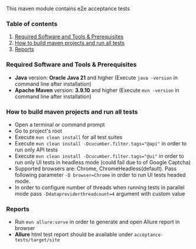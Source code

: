 This maven module contains e2e acceptance tests

### Table of contents
1. [Required Software and Tools & Prerequisites](#required-software-and-tools)
2. [How to build maven projects and run all tests](#how-to-run-acceptance-tests)
3. [Reports](#reports)

<a name="required-software-and-tools"></a>
### Required Software and Tools & Prerequisites

* **Java** version: **Oracle Java 21** and higher (Execute `java -version` in command line after installation)
* **Apache Maven** version: **3.9.10** and higher (Execute `mvn -version` in command line after installation)

 <a name="how-to-run-acceptance-tests"></a>
### How to build maven projects and run all tests 

* Open a terminal or command prompt
* Go to project's root
* Execute `mvn clean install` for all test suites
* Execute `mvn clean install -Dcucumber.filter.tags="@api"` in order to run only API tests
* Execute `mvn clean install -Dcucumber.filter.tags="@ui"` in order to run only UI tests in headless mode (could fail due to of Google Captcha)
* Supported browsers are: Chrome, ChromeHeadless(default). Pass following parameter `-D browser=Chrome` in order to run UI tests headed mode.
* In order to configure number of threads when running tests in parallel mode pass `-Ddataproviderthreadcount=4` argument with custom value


<a name="reports"></a>
### Reports
* Run `mvn allure:serve` in order to generate and open Allure report in browser
* **Allure** html test report should be available under `acceptance-tests/target/site`